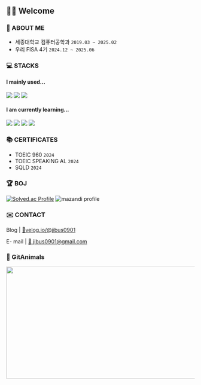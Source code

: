 ## 👏🏻 Welcome

### 📌 ABOUT ME
- 세종대학교 컴퓨터공학과 `2019.03 ~ 2025.02`
- 우리 FISA 4기 `2024.12 ~ 2025.06`

### 💻 STACKS
#### I mainly used...
![](https://img.shields.io/badge/Java-3776AB?style=for-the-badge&logo=java&logoColor=white)
![](https://img.shields.io/badge/SpringBoot-6DB33F?style=for-the-badge&logo=springboot&logoColor=white)
![](https://img.shields.io/badge/C-00599C?style=for-the-badge&logo=c&logoColor=white)

#### I am currently learning...
![](https://img.shields.io/badge/Spring-6DB33F?style=for-the-badge&logo=spring&logoColor=white)
![](https://img.shields.io/badge/JavaScript-F7DF1E?style=for-the-badge&logo=javascript&logoColor=white)
![](https://img.shields.io/badge/React-61DAFB?style=for-the-badge&logo=react&logoColor=white)
![](https://img.shields.io/badge/aws-232F3E?style=for-the-badge&logo=amazonwebservices&logoColor=white)

### 📚 CERTIFICATES
- TOEIC 960 `2024`
- TOEIC SPEAKING AL `2024`
- SQLD `2024`

### 🏆 BOJ
[![Solved.ac Profile](http://mazassumnida.wtf/api/v2/generate_badge?boj=wltjq0901)](https://solved.ac/wltjq0901/)
![mazandi profile](http://mazandi.herokuapp.com/api?handle=wltjq0901&theme=cold)

### ✉️ CONTACT
Blog | [🔗velog.io/@jibus0901](https://velog.io/@jibus0901/posts)

E- mail | [📧 jibus0901@gmail.com](mailto:jibus0901@gmail.com)

### 🐧 GitAnimals
<a href="https://github.com/devxb/gitanimals">
<img
  src="https://render.gitanimals.org/farms/icebear0111"
  width="600"
  height="300"
/>
</a>
